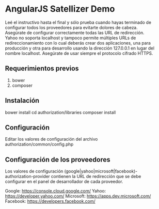 # AngularJS Satellizer Demo

Leé el instructivo hasta el final y sólo prueba cuando hayas terminado de configurar todos los proveedores para evitarte dolores de cabeza. Asegúrate de configurar correctamente todas las URL de redirección. Yahoo no soporta localhost y tampoco permite múltiples URLs de redireccionamiento con lo cual deberás crear dos aplicaciones, una para producción y otra para desarrollo usando la dirección 127.0.0.1 en lugar del nombre localhost. Asegúrate de usar siempre el protocolo cifrado HTTPS.

## Requerimientos previos

1. bower
2. composer

## Instalación

bower install
cd authorization/libraries
composer install

## Configuración

Editar los valores de configuración del archivo authorization/common/config.php

## Configuración de los proveedores

Los valores de configuración (google|yahoo|microsoft|facebook)-authorization-provider contienen la URL de redirección que se debe configurar en el panel de desarrollador de cada proveedor.

Google: https://console.cloud.google.com/
Yahoo: https://developer.yahoo.com/
Microsoft: https://apps.dev.microsoft.com/
Facebook: https://developers.facebook.com/
